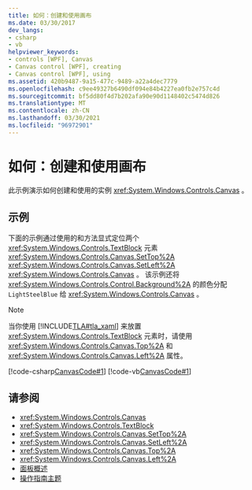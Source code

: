 ```yaml
---
title: 如何：创建和使用画布
ms.date: 03/30/2017
dev_langs:
- csharp
- vb
helpviewer_keywords:
- controls [WPF], Canvas
- Canvas control [WPF], creating
- Canvas control [WPF], using
ms.assetid: 420b9487-9a15-477c-9489-a22a4dec7779
ms.openlocfilehash: c9ee49327b6490df094e84b4227ea0fb2e757c4d
ms.sourcegitcommit: bf5dd80f4d7b202afa90e90d1148402c5474d826
ms.translationtype: MT
ms.contentlocale: zh-CN
ms.lasthandoff: 03/30/2021
ms.locfileid: "96972901"
---
```

# <a name="how-to-create-and-use-a-canvas"></a>如何：创建和使用画布
此示例演示如何创建和使用的实例 <xref:System.Windows.Controls.Canvas> 。  
  
## <a name="example"></a>示例  
 下面的示例通过使用的和方法显式定位两个 <xref:System.Windows.Controls.TextBlock> 元素 <xref:System.Windows.Controls.Canvas.SetTop%2A> <xref:System.Windows.Controls.Canvas.SetLeft%2A> <xref:System.Windows.Controls.Canvas> 。 该示例还将 <xref:System.Windows.Controls.Control.Background%2A> 的颜色分配 `LightSteelBlue` 给 <xref:System.Windows.Controls.Canvas> 。  
  
> [!NOTE]
> 当你使用 [!INCLUDE[TLA#tla_xaml](../../../includes/tlasharptla-xaml-md.md)] 来放置 <xref:System.Windows.Controls.TextBlock> 元素时，请使用 <xref:System.Windows.Controls.Canvas.Top%2A> 和 <xref:System.Windows.Controls.Canvas.Left%2A> 属性。  
  
 [!code-csharp[CanvasCode#1](~/samples/snippets/csharp/VS_Snippets_Wpf/CanvasCode/CSharp/Canvas_Code.cs#1)]
 [!code-vb[CanvasCode#1](~/samples/snippets/visualbasic/VS_Snippets_Wpf/CanvasCode/VisualBasic/canvas_vb.vb#1)]  
  
## <a name="see-also"></a>请参阅

- <xref:System.Windows.Controls.Canvas>
- <xref:System.Windows.Controls.TextBlock>
- <xref:System.Windows.Controls.Canvas.SetTop%2A>
- <xref:System.Windows.Controls.Canvas.SetLeft%2A>
- <xref:System.Windows.Controls.Canvas.Top%2A>
- <xref:System.Windows.Controls.Canvas.Left%2A>
- [面板概述](panels-overview.md)
- [操作指南主题](canvas-how-to-topics.md)

